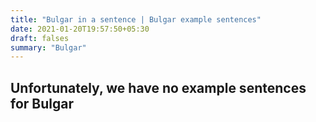 ```yaml
---
title: "Bulgar in a sentence | Bulgar example sentences"
date: 2021-01-20T19:57:50+05:30
draft: falses
summary: "Bulgar"
---
```

## Unfortunately, we have no example sentences for Bulgar                 

